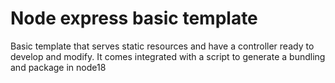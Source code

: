 # Node express basic template

Basic template that serves static resources and have a controller ready to develop and modify.
It comes integrated with a script to generate a bundling and package in node18
